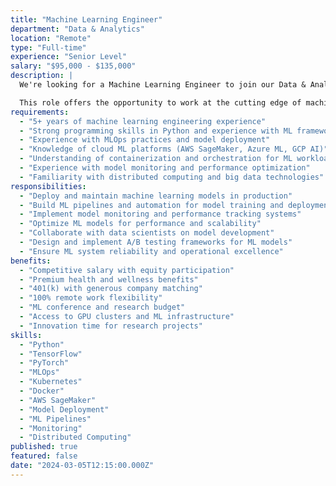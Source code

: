 ```yaml
---
title: "Machine Learning Engineer"
department: "Data & Analytics"
location: "Remote"
type: "Full-time"
experience: "Senior Level"
salary: "$95,000 - $135,000"
description: |
  We're looking for a Machine Learning Engineer to join our Data & Analytics team and build production-ready ML systems. You'll work on deploying machine learning models at scale and creating the infrastructure needed to support our AI initiatives.

  This role offers the opportunity to work at the cutting edge of machine learning technology and make a significant impact on our AI capabilities.
requirements:
  - "5+ years of machine learning engineering experience"
  - "Strong programming skills in Python and experience with ML frameworks"
  - "Experience with MLOps practices and model deployment"
  - "Knowledge of cloud ML platforms (AWS SageMaker, Azure ML, GCP AI)"
  - "Understanding of containerization and orchestration for ML workloads"
  - "Experience with model monitoring and performance optimization"
  - "Familiarity with distributed computing and big data technologies"
responsibilities:
  - "Deploy and maintain machine learning models in production"
  - "Build ML pipelines and automation for model training and deployment"
  - "Implement model monitoring and performance tracking systems"
  - "Optimize ML models for performance and scalability"
  - "Collaborate with data scientists on model development"
  - "Design and implement A/B testing frameworks for ML models"
  - "Ensure ML system reliability and operational excellence"
benefits:
  - "Competitive salary with equity participation"
  - "Premium health and wellness benefits"
  - "401(k) with generous company matching"
  - "100% remote work flexibility"
  - "ML conference and research budget"
  - "Access to GPU clusters and ML infrastructure"
  - "Innovation time for research projects"
skills:
  - "Python"
  - "TensorFlow"
  - "PyTorch"
  - "MLOps"
  - "Kubernetes"
  - "Docker"
  - "AWS SageMaker"
  - "Model Deployment"
  - "ML Pipelines"
  - "Monitoring"
  - "Distributed Computing"
published: true
featured: false
date: "2024-03-05T12:15:00.000Z"
---
```

